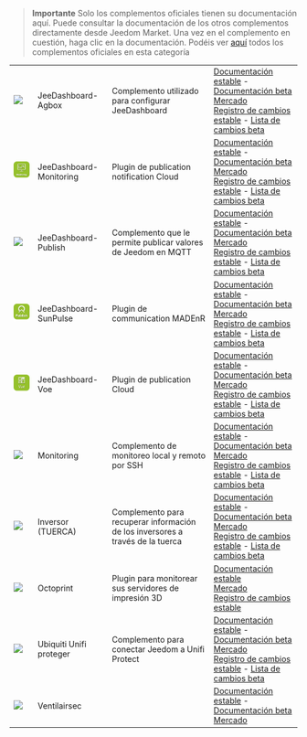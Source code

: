 
>**Importante**
>Solo los complementos oficiales tienen su documentación aquí. Puede consultar la documentación de los otros complementos directamente desde Jeedom Market. Una vez en el complemento en cuestión, haga clic en la documentación.
>Podéis ver [aquí](https://market.jeedom.com/index.php?v=d&p=market&type=plugin&categorie=monitoring) todos los complementos oficiales en esta categoría


| | | | |
|--- | --- | --- | ---|
|<img src="jeeDashboardAgbox/jeeDashboardAgbox_icon.png" class="pluginLogo" width="100" />|JeeDashboard-Agbox|Complemento utilizado para configurar JeeDashboard|[Documentación estable](jeeDashboardAgbox/index.md) - [Documentación beta](jeeDashboardAgbox/beta/index.md)<br/>[Mercado](https://market.jeedom.com/index.php?v=d&p=market_display&id=4523)<br/>[Registro de cambios estable](jeeDashboardAgbox/changelog.md) - [Lista de cambios beta](jeeDashboardAgbox/beta/changelog.md)|
|<img src="jeeDashboardMonitoring/jeeDashboardMonitoring_icon.png" class="pluginLogo" width="100" />|JeeDashboard-Monitoring|Plugin de publication notification Cloud|[Documentación estable](jeeDashboardMonitoring/index.md) - [Documentación beta](jeeDashboardMonitoring/beta/index.md)<br/>[Mercado](https://market.jeedom.com/index.php?v=d&p=market_display&id=4606)<br/>[Registro de cambios estable](jeeDashboardMonitoring/changelog.md) - [Lista de cambios beta](jeeDashboardMonitoring/beta/changelog.md)|
|<img src="jeeDashboardPublish/jeeDashboardPublish_icon.png" class="pluginLogo" width="100" />|JeeDashboard-Publish|Complemento que le permite publicar valores de Jeedom en MQTT|[Documentación estable](jeeDashboardPublish/index.md) - [Documentación beta](jeeDashboardPublish/beta/index.md)<br/>[Mercado](https://market.jeedom.com/index.php?v=d&p=market_display&id=4482)<br/>[Registro de cambios estable](jeeDashboardPublish/changelog.md) - [Lista de cambios beta](jeeDashboardPublish/beta/changelog.md)|
|<img src="jeeDashboardSunPulse/jeeDashboardSunPulse_icon.png" class="pluginLogo" width="100" />|JeeDashboard-SunPulse|Plugin de communication MADEnR|[Documentación estable](jeeDashboardSunPulse/index.md) - [Documentación beta](jeeDashboardSunPulse/beta/index.md)<br/>[Mercado](https://market.jeedom.com/index.php?v=d&p=market_display&id=4574)<br/>[Registro de cambios estable](jeeDashboardSunPulse/changelog.md) - [Lista de cambios beta](jeeDashboardSunPulse/beta/changelog.md)|
|<img src="jeeDashboardVoe/jeeDashboardVoe_icon.png" class="pluginLogo" width="100" />|JeeDashboard-Voe|Plugin de publication Cloud|[Documentación estable](jeeDashboardVoe/index.md) - [Documentación beta](jeeDashboardVoe/beta/index.md)<br/>[Mercado](https://market.jeedom.com/index.php?v=d&p=market_display&id=4570)<br/>[Registro de cambios estable](jeeDashboardVoe/changelog.md) - [Lista de cambios beta](jeeDashboardVoe/beta/changelog.md)|
|<img src="monitoring2/monitoring2_icon.png" class="pluginLogo" width="100" />|Monitoring|Complemento de monitoreo local y remoto por SSH|[Documentación estable](monitoring2/index.md) - [Documentación beta](monitoring2/beta/index.md)<br/>[Mercado](https://market.jeedom.com/index.php?v=d&p=market_display&id=3317)<br/>[Registro de cambios estable](monitoring2/changelog.md) - [Lista de cambios beta](monitoring2/beta/changelog.md)|
|<img src="nut/nut_icon.png" class="pluginLogo" width="100" />|Inversor (TUERCA)|Complemento para recuperar información de los inversores a través de la tuerca|[Documentación estable](nut/index.md) - [Documentación beta](nut/beta/index.md)<br/>[Mercado](https://market.jeedom.com/index.php?v=d&p=market_display&id=1500)<br/>[Registro de cambios estable](nut/changelog.md) - [Lista de cambios beta](nut/beta/changelog.md)|
|<img src="octoprint/octoprint_icon.png" class="pluginLogo" width="100" />|Octoprint|Plugin para monitorear sus servidores de impresión 3D|[Documentación estable](octoprint/index.md)<br/>[Mercado](https://market.jeedom.com/index.php?v=d&p=market_display&id=3295)<br/>[Registro de cambios estable](octoprint/changelog.md)|
|<img src="unifiprotect/unifiprotect_icon.png" class="pluginLogo" width="100" />|Ubiquiti Unifi proteger|Complemento para conectar Jeedom a Unifi Protect|[Documentación estable](unifiprotect/index.md) - [Documentación beta](unifiprotect/beta/index.md)<br/>[Mercado](https://market.jeedom.com/index.php?v=d&p=market_display&id=4188)<br/>[Registro de cambios estable](unifiprotect/changelog.md) - [Lista de cambios beta](unifiprotect/beta/changelog.md)|
|<img src="ventilairsec/ventilairsec_icon.png" class="pluginLogo" width="100" />|Ventilairsec||[Documentación estable](ventilairsec/index.md) - [Documentación beta](ventilairsec/beta/index.md)<br/>[Mercado](https://market.jeedom.com/index.php?v=d&p=market_display&id=3895)|
